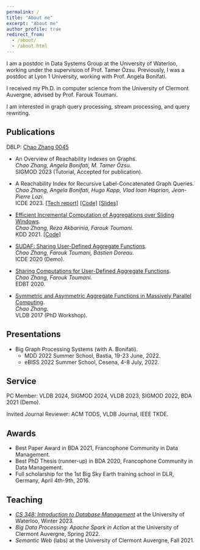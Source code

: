 ```yaml
---
permalink: /
title: "About me"
excerpt: "About me"
author_profile: true
redirect_from: 
  - /about/
  - /about.html
---
```

I am a postdoc in Data Systems Group at the University of Waterloo, working under the supervision of Prof. Tamer Özsu. Previously, I was a postdoc at Lyon 1 University, working with Prof. Angela Bonifati. 

I received my Ph.D. in computer science from the University of Clermont Auvergne, advised by Prof. Farouk Toumani.

I am interested in graph query processing, stream processing, and query rewriting. 

<!-- [CV](./files/resume_en.pdf) -->

Publications
------

DBLP: [Chao Zhang 0045](https://dblp.org/pid/94/3019-45.html)

* An Overview of Reachability Indexes on Graphs.\
*Chao Zhang, Angela Bonifati, M. Tamer Özsu.*\
SIGMOD 2023 (Tutorial, Accepted for publication).

* A Reachability Index for Recursive Label-Concatenated Graph Queries.\
*Chao Zhang, Angela Bonifati, Hugo Kapp, Vlad Ioan Haprian, Jean-Pierre Lozi.*\
ICDE 2023. [[Tech report]](https://arxiv.org/abs/2203.08606) [[Code]](https://github.com/g-rpqs/rlc-index) [[Slides]](./files/A_Reachability_Index_for_Recursive_Label-Concatenated_Graph_Queries.pdf)

* [Efficient Incremental Computation of Aggregations over Sliding Windows](https://dl.acm.org/doi/10.1145/3447548.3467360).\
*Chao Zhang, Reza Akbarinia, Farouk Toumani.*\
KDD 2021. [[Code]](https://github.com/chaozhang-db/PBA)

* [SUDAF: Sharing User-Defined Aggregate Functions](https://ieeexplore.ieee.org/document/9101637).\
*Chao Zhang, Farouk Toumani, Bastien Doreau.*\
ICDE 2020 (Demo). 

* [Sharing Computations for User-Defined Aggregate Functions](https://openproceedings.org/2020/conf/edbt/paper_120.pdf).\
*Chao Zhang, Farouk Toumani.*\
EDBT 2020. 

* [Symmetric and Asymmetric Aggregate Functions in Massively Parallel Computing](https://www.vldb.org/2017/cp_phd_workshop.php).\
*Chao Zhang.*\
VLDB 2017 (PhD Workshop).

Presentations
------
* Big Graph Processing Systems (with A. Bonifati). 
  * MDD 2022 Summer School, Bastia, 19-23 June, 2022. 
  * eBISS 2022 Summer School, Cesena, 4-8 July, 2022. 

Service
------
PC Member: VLDB 2024, SIGMOD 2024, VLDB 2023, SIGMOD 2022, BDA 2021 (Demo).

Invited Journal Reviewer: ACM TODS, VLDB Journal, IEEE TKDE.

Awards
------
* Best Paper Award in BDA 2021, Francophone Community in Data Management.
* Best PhD Thesis (runner-up) in BDA 2020, Francophone Community in Data Management.
* Full scholarship for the 1st Big Sky Earth training school in DLR, Germany, April 4th-9th, 2016.

Teaching
------
* *[CS 348: Introduction to Database Management](https://student.cs.uwaterloo.ca/~cs348/outline-w23/)* at the University of Waterloo, Winter 2023.
* *Big Data Processing: Apache Spark in Action* at the University of Clermont Auvergne, Spring 2022.
* *Semantic Web* (labs) at the University of Clermont Auvergne, Fall 2021. 


